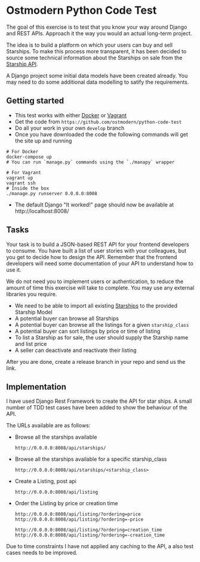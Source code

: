 # Ostmodern Python Code Test

The goal of this exercise is to test that you know your way around Django and
REST APIs. Approach it the way you would an actual long-term project.

The idea is to build a platform on which your users can buy and sell Starships.
To make this process more transparent, it has been decided to source some
technical information about the Starships on sale from the [Starship
API](https://swapi.co/documentation#starships).

A Django project some initial data models have been created already. You may need
to do some additional data modelling to satify the requirements.

## Getting started

* This test works with either
  [Docker](https://docs.docker.com/compose/install/#install-compose) or
  [Vagrant](https://www.vagrantup.com/downloads.html)
* Get the code from `https://github.com/ostmodern/python-code-test`
* Do all your work in your own `develop` branch
* Once you have downloaded the code the following commands will get the site up
  and running

```shell
# For Docker
docker-compose up
# You can run `manage.py` commands using the `./manapy` wrapper

# For Vagrant
vagrant up
vagrant ssh
# Inside the box
./manage.py runserver 0.0.0.0:8008
```
* The default Django "It worked!" page should now be available at
  http://localhost:8008/

## Tasks

Your task is to build a JSON-based REST API for your frontend developers to
consume. You have built a list of user stories with your colleagues, but you get
to decide how to design the API. Remember that the frontend developers will need
some documentation of your API to understand how to use it.

We do not need you to implement users or authentication, to reduce the amount of
time this exercise will take to complete. You may use any external libraries you
require.

* We need to be able to import all existing
  [Starships](https://swapi.co/documentation#starships) to the provided Starship
  Model
* A potential buyer can browse all Starships
* A potential buyer can browse all the listings for a given `starship_class`
* A potential buyer can sort listings by price or time of listing
* To list a Starship as for sale, the user should supply the Starship name and
  list price
* A seller can deactivate and reactivate their listing

After you are done, create a release branch in your repo and send us the link.


## Implementation

I have used Django Rest Framework to create the API for star ships. A small number of TDD 
test cases have been added to show the behaviour of the API.

The URLs available are as follows:

* Browse all the starships available 
    ```
    http://0.0.0.0:8008/api/starships/ 
    ```

* Browse all the starships available for a specific starship_class
    ```
    http://0.0.0.0:8008/api/starships/<starship_class>
    ```

* Create a Listing, post api
    ```
    http://0.0.0.0:8008/api/listing
    ```

* Order the Listing by price or creation time
    ```
    http://0.0.0.0:8008/api/listing/?ordering=price
    http://0.0.0.0:8008/api/listing/?ordering=-price
    ```
    ```
    http://0.0.0.0:8008/api/listing/?ordering=creation_time
    http://0.0.0.0:8008/api/listing/?ordering=-creation_time
     ```
Due to time constraints I have not applied any caching to the API, a
also test cases needs to be improved.
